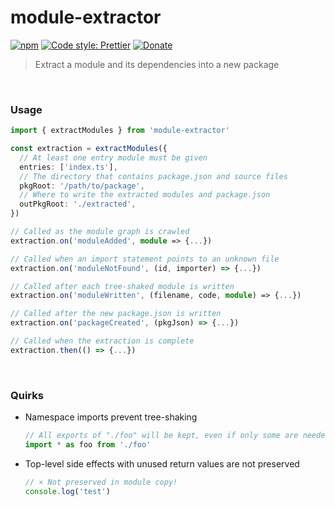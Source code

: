 # module-extractor

[![npm](https://img.shields.io/npm/v/module-extractor.svg)](https://www.npmjs.com/package/module-extractor)
[![Code style: Prettier](https://img.shields.io/badge/code_style-prettier-ff69b4.svg)](https://github.com/prettier/prettier)
[![Donate](https://img.shields.io/badge/Donate-PayPal-green.svg)](https://paypal.me/alecdotbiz)

> Extract a module and its dependencies into a new package

&nbsp;

### Usage

```ts
import { extractModules } from 'module-extractor'

const extraction = extractModules({
  // At least one entry module must be given
  entries: ['index.ts'],
  // The directory that contains package.json and source files
  pkgRoot: '/path/to/package',
  // Where to write the extracted modules and package.json
  outPkgRoot: './extracted',
})

// Called as the module graph is crawled
extraction.on('moduleAdded', module => {...})

// Called when an import statement points to an unknown file
extraction.on('moduleNotFound', (id, importer) => {...})

// Called after each tree-shaked module is written
extraction.on('moduleWritten', (filename, code, module) => {...})

// Called after the new package.json is written
extraction.on('packageCreated', (pkgJson) => {...})

// Called when the extraction is complete
extraction.then(() => {...})
```

&nbsp;

### Quirks

- Namespace imports prevent tree-shaking
  ```ts
  // All exports of "./foo" will be kept, even if only some are needed.
  import * as foo from './foo'
  ```

- Top-level side effects with unused return values are not preserved
  ```ts
  // × Not preserved in module copy!
  console.log('test')
  ```
